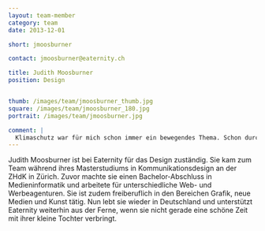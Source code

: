 ```yaml
---
layout: team-member
category: team
date: 2013-12-01

short: jmoosburner

contact: jmoosburner@eaternity.ch

title: Judith Moosburner
position: Design


thumb: /images/team/jmoosburner_thumb.jpg
square: /images/team/jmoosburner_180.jpg
portrait: /images/team/jmoosburner.jpg

comment: |
  Klimaschutz war für mich schon immer ein bewegendes Thema. Schon durch kleine und alltägliche Massnahmen lässt sich viel verändern und bewirken. Eaternity zeigt, dass diese auch noch sehr lecker sein können.
---
```

Judith Moosburner ist bei Eaternity für das Design zuständig. Sie kam zum Team während ihres Masterstudiums in Kommunikationsdesign an der ZHdK in Zürich. Zuvor machte sie einen Bachelor-Abschluss in Medieninformatik und arbeitete für unterschiedliche Web- und Werbeagenturen. Sie ist zudem freiberuflich in den Bereichen Grafik, neue Medien und Kunst tätig. Nun lebt sie wieder in Deutschland und unterstützt Eaternity weiterhin aus der Ferne, wenn sie nicht gerade eine schöne Zeit mit ihrer kleine Tochter verbringt.